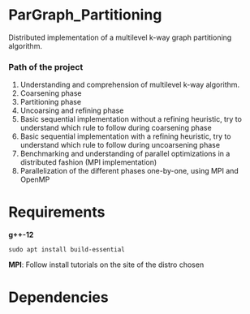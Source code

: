 # ParGraph_Partitioning
Distributed implementation of a multilevel k-way graph partitioning algorithm.

### Path of the project

1. Understanding and comprehension of multilevel k-way algorithm.
  1. Coarsening phase
  2. Partitioning phase
  3. Uncoarsing and refining phase
2. Basic sequential implementation without a refining heuristic, try to understand which rule to follow during coarsening phase
3. Basic sequential implementation with a refining heuristic, try to understand which rule to follow during uncoarsening phase
4. Benchmarking and understanding of parallel optimizations in a distributed fashion (MPI implementation)
5. Parallelization of the different phases one-by-one, using MPI and OpenMP

# Requirements

**g++-12**
```
sudo apt install build-essential
```

**MPI**: Follow install tutorials on the site of the distro chosen

# Dependencies
